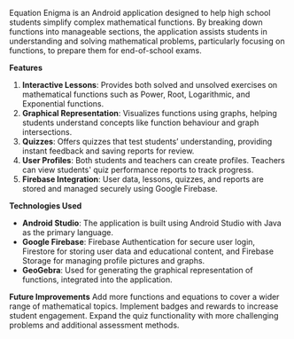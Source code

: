 Equation Enigma is an Android application designed to help high school students simplify complex mathematical functions. By breaking down functions into manageable sections, the application assists students in understanding and solving mathematical problems, particularly focusing on functions, to prepare them for end-of-school exams.

**Features**
1) **Interactive Lessons**: Provides both solved and unsolved exercises on mathematical functions such as Power, Root, Logarithmic, and Exponential functions.
2) **Graphical Representation**: Visualizes functions using graphs, helping students understand concepts like function behaviour and graph intersections.
3) **Quizzes**: Offers quizzes that test students’ understanding, providing instant feedback and saving reports for review.
4) **User Profiles**: Both students and teachers can create profiles. Teachers can view students' quiz performance reports to track progress.
5) **Firebase Integration**: User data, lessons, quizzes, and reports are stored and managed securely using Google Firebase.

**Technologies Used**
- **Android Studio**: The application is built using Android Studio with Java as the primary language.
- **Google Firebase**: Firebase Authentication for secure user login, Firestore for storing user data and educational content, and Firebase Storage for managing profile pictures and graphs.
- **GeoGebra**: Used for generating the graphical representation of functions, integrated into the application.

**Future Improvements**
Add more functions and equations to cover a wider range of mathematical topics.
Implement badges and rewards to increase student engagement.
Expand the quiz functionality with more challenging problems and additional assessment methods.
